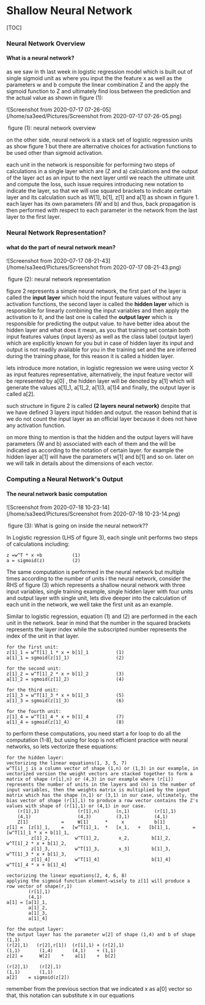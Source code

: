 # Shallow Neural Network

[TOC]

### Neural Network Overview

#### What is a neural network?

as we saw in th last week in logistic regression model  which is built out of single sigmoid unit as where you input the the feature x as well as the parameters  w and b compute the linear combination Z and the apply the sigmoid function to Z and ultimately find loss between the prediction and the actual value as shown in figure (1):

![Screenshot from 2020-07-17 07-26-05](/home/sa3eed/Pictures/Screenshot from 2020-07-17 07-26-05.png)

​																										figure (1): neural network overview



on the other side, neural network is a stack set of logistic regression units as show figure 1 but there are alternative choices for activation functions to be used other than sigmoid activation.

each unit in the network is responsible for performing two steps of calculations in a single layer which are (Z and a) calculations and the output of the layer act as an input to the next layer until we reach the ultimate unit and compute the loss, such issue requires introducing new notation to indicate the layer, so that we will use squared brackets to indicate certain layer and its calculation such as W[1],  b[1], z[1] and a[1]  as shown in figure 1. each layer has its own parameters (W and b) and thus, back propagation is then performed with respect to each parameter in the network from the last layer to the first layer.



### Neural Network Representation?

#### what do the part of neural network mean?

![Screenshot from 2020-07-17 08-21-43](/home/sa3eed/Pictures/Screenshot from 2020-07-17 08-21-43.png)

​																											figure (2): neural network representation

figure 2 represents a simple neural network, the first part of the layer is called the **input layer** which hold the input feature values without any activation functions, the second layer is called the **hidden layer** which is responsible for  linearly combining the input variables and then apply the activation to it, and the last one is called the **output layer** which is responsible for predicting the output value. to have better idea about the hidden layer and what does it mean, as you that training set contain both input features values (input layers) as well as the class label (output layer) which are explicitly known for you but in case of hidden layer its input and output is not readily available for you in the training set and the are inferred during the training phase, for this reason it is called a hidden layer.



lets introduce more notation,  in logistic regression we were using vector X as input features representative, alternatively, the input feature vector will be represented by a[0] , the hidden layer will be denoted by a[1] which will generate the values a[1]_1,  a[1]_2, a[1]3, a[1]4  and finally, the output layer is called a[2].

such structure in figure 2 is called **(2 layers neural network)** despite that we have defined 3 layers input hidden and output. the reason behind that is we do not count the input layer as an official layer because it does not have any activation function. 

on more thing to mention is that the hidden and the output layers will have parameters (W and b) associated with each of them and the will be indicated as according to the notation of certain layer. for example the hidden layer a[1] will have the parameters w[1] and b[1] and so on. later on we will talk in details about the dimensions of each vector.



### Computing a Neural Network's Output

#### The neural network basic computation

![Screenshot from 2020-07-18 10-23-14](/home/sa3eed/Pictures/Screenshot from 2020-07-18 10-23-14.png)

​																				figure (3): What is going on inside the neural network??

In Logistic regression (LHS of figure 3), each single unit performs two steps of calculations including:

```
z =w^T * x +b			(1)
a = sigmoid(z)			(2)
```

The same computation is performed in the neural network but multiple times according to the number of units i the neural network, consider the RHS of figure (3) which represents a shallow neural network with three input variables, single training example, single hidden layer with four units and output layer with single unit, lets dive deeper into the calculation of each unit in the network, we well take the first unit as an example.

Similar to logistic regression,  equation  (1) and (2) are performed in the each unit in the network. bear in mind that the number in the squared brackets represents the layer index while the subscripted number represents the index of the unit in that layer.

```
for the first unit:
z[1]_1 = w^T[1]_1 * x + b[1]_1			(1)
a[1]_1 = sgmoid(z[1]_1)					(2)

for the second unit:
z[1]_2 = w^T[1]_2 * x + b[1]_2			(3)
a[1]_2 = sgmoid(z[1]_2)					(4)

for the third unit:
z[1]_3 = w^T[1]_3 * x + b[1]_3			(5)
a[1]_3 = sgmoid(z[1]_3)					(6)

for the fourth unit:
z[1]_4 = w^T[1]_4 * x + b[1]_4			(7)
a[1]_4 = sgmoid(z[1]_4)					(8)
```

to perform these computations, you need start a for loop to do all the computation (1-8), but using for loop is not efficient practice with neural networks, so lets vectorize these equations:

```
for the hidden layer:
vectorizing the linear equations(1, 3, 5, 7)
w^T[i]_j is a column vector of shape (1,n) or (1,3) in our example, in vectorized version the weight vectors are stacked together to form a matrix of shape (r[i],n) or (4,3) in our example where (r[i]) represents the number of units in the layers and (n) is the number of input variables, then the weights matrix is multiplied by the input matrix which has the shape (n,1) or (3,1) in our case, ultimately, the bias vector of shape (r[1],1) to produce a row vector contains the Z's values with shape of (r[1],1) or (4,1) in our case. 
	(r[1],1)			  (r[1],n)		(n,1)		  (r[1],1)	
    (4,1)				  (4,3)			(3,1)		  (4,1)
	Z[1]			=	  W[1]		*	  x 		  b[1]
z[1] = 	[z[1]_1, 	=	[w^T[1]_1,	*	[x_1,	+	[b[1]_1,		= 	[w^T[1]_1 * x + b[1]_1,		
 	 	 z[1]_2,		 w^T[1]_2,	 	 x_2,		 b[1]_2,			 w^T[1]_2 * x + b[1]_2,
 	 	 z[1]_3,		 w^T[1]_3,	 	 x_3]		 b[1]_3,			 w^T[1]_3 * x + b[1]_3,
 	 	 z[1]_4]	 	 w^T[1]_4]					 b[1]_4]			 w^T[1]_4 * x + b[1]_4]

vectorizing the linear equations(2, 4, 6, 8)
applying the sigmoid function element-wisely to z[1] will produce a row vector of shape(r,1)
		(r[1],1)
		(4,1)
a[1] = [a[1]_1,
		a[1]_2,
		a[1]_3,
		a[1]_4]
		
for the output layer:
the output layer has the parameter w[2] of shape (1,4) and b of shape (1,1)
(r[2],1)   (r[2],r[1])  (r[1],1) + (r[2],1)
(1,1)  		(1,4)  		(4,1) 	 + (1,1)
z[2] = 		W[2] 	* 	 a[1]    +  b[2]

(r[2],1)    (r[2],1)
(1,1)		(1,1)
a[2]	= sigmoid(z[2])
```

remember from the previous section that we indicated x as a[0] vector so that, this notation can substitute x in our equations